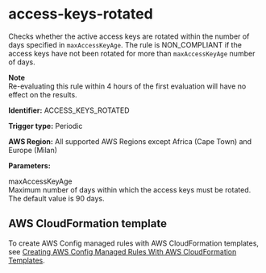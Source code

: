 # access\-keys\-rotated<a name="access-keys-rotated"></a>

Checks whether the active access keys are rotated within the number of days specified in `maxAccessKeyAge`\. The rule is NON\_COMPLIANT if the access keys have not been rotated for more than `maxAccessKeyAge` number of days\.

**Note**  
Re\-evaluating this rule within 4 hours of the first evaluation will have no effect on the results\. 

**Identifier:** ACCESS\_KEYS\_ROTATED

**Trigger type:** Periodic

**AWS Region:** All supported AWS Regions except Africa \(Cape Town\) and Europe \(Milan\)

**Parameters:**

 maxAccessKeyAge  
Maximum number of days within which the access keys must be rotated\. The default value is 90 days\.

## AWS CloudFormation template<a name="w24aac11c29c17b9c19"></a>

To create AWS Config managed rules with AWS CloudFormation templates, see [Creating AWS Config Managed Rules With AWS CloudFormation Templates](aws-config-managed-rules-cloudformation-templates.md)\.